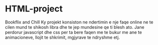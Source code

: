 # HTML-project
Bookflix and Chill
Ky projekt konsiston ne ndertimin e nje faqe online ne te cilen mund te shikosh libra dhe te jep mundesine qe ti blesh ato.
Jane perdorur javascript dhe css per ta bere faqen me te bukur me ane te animacioneve, llojit te shkrimit, mgjyrave te ndryshme etj.

